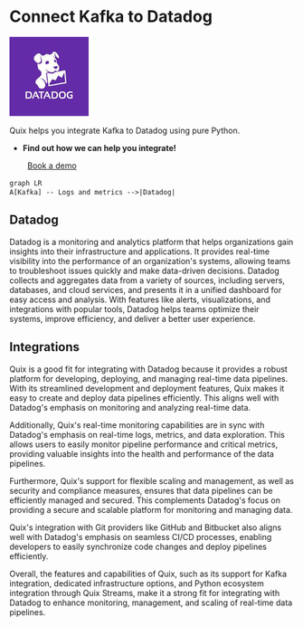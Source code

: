 # Connect Kafka to Datadog

![](./images/logo_1.jpg)

Quix helps you integrate Kafka to Datadog using pure Python.

<div class="grid cards blog-grid-card" markdown>

- __Find out how we can help you integrate!__

    <a class="md-button md-button--primary" href="https://share.hsforms.com/1iW0TmZzKQMChk0lxd_tGiw4yjw2?__hstc=175542013.2303933fbd746c0ac86d9ccbe9bc9100.1728383268831.1729603416735.1729620918855.31&__hssc=175542013.1.1729620918855&__hsfp=2132701734" target="_blank" style="margin:.5rem;">Book a demo</a>

</div>

```mermaid
graph LR
A[Kafka] -- Logs and metrics -->|Datadog|
```

## Datadog

Datadog is a monitoring and analytics platform that helps organizations gain insights into their infrastructure and applications. It provides real-time visibility into the performance of an organization's systems, allowing teams to troubleshoot issues quickly and make data-driven decisions. Datadog collects and aggregates data from a variety of sources, including servers, databases, and cloud services, and presents it in a unified dashboard for easy access and analysis. With features like alerts, visualizations, and integrations with popular tools, Datadog helps teams optimize their systems, improve efficiency, and deliver a better user experience.

## Integrations

Quix is a good fit for integrating with Datadog because it provides a robust platform for developing, deploying, and managing real-time data pipelines. With its streamlined development and deployment features, Quix makes it easy to create and deploy data pipelines efficiently. This aligns well with Datadog's emphasis on monitoring and analyzing real-time data.

Additionally, Quix's real-time monitoring capabilities are in sync with Datadog's emphasis on real-time logs, metrics, and data exploration. This allows users to easily monitor pipeline performance and critical metrics, providing valuable insights into the health and performance of the data pipelines.

Furthermore, Quix's support for flexible scaling and management, as well as security and compliance measures, ensures that data pipelines can be efficiently managed and secured. This complements Datadog's focus on providing a secure and scalable platform for monitoring and managing data.

Quix's integration with Git providers like GitHub and Bitbucket also aligns well with Datadog's emphasis on seamless CI/CD processes, enabling developers to easily synchronize code changes and deploy pipelines efficiently.

Overall, the features and capabilities of Quix, such as its support for Kafka integration, dedicated infrastructure options, and Python ecosystem integration through Quix Streams, make it a strong fit for integrating with Datadog to enhance monitoring, management, and scaling of real-time data pipelines.

